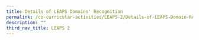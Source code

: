 ```yaml
---
title: Details of LEAPS Domains' Recognition
permalink: /co-curricular-activities/LEAPS-2/Details-of-LEAPS-Domain-Recognition/
description: ""
third_nav_title: LEAPS 2
---
```

